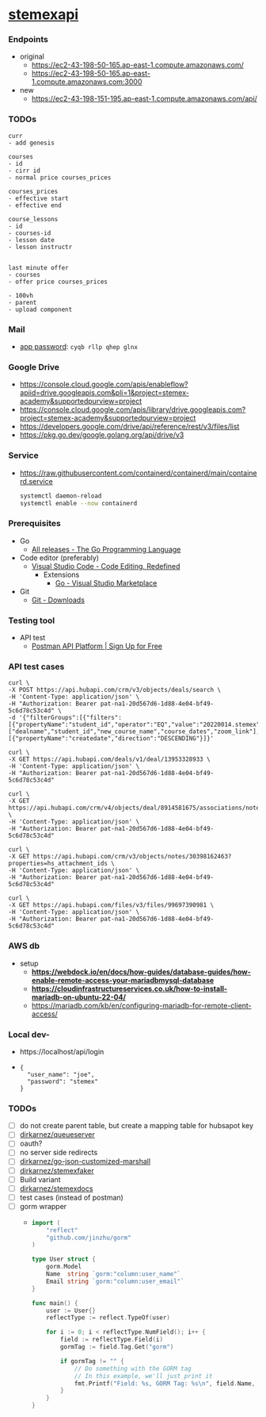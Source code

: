 [stemexapi](https://ec2-43-198-151-195.ap-east-1.compute.amazonaws.com/)
========================================================================
### Endpoints
- original
  - https://ec2-43-198-50-165.ap-east-1.compute.amazonaws.com/
  - https://ec2-43-198-50-165.ap-east-1.compute.amazonaws.com:3000
- new
  - https://ec2-43-198-151-195.ap-east-1.compute.amazonaws.com/api/

### TODOs
```
curr
- add genesis

courses
- id
- cirr id
- normal price courses_prices

courses_prices
- effective start 
- effective end

course_lessons
- id
- courses-id
- lesson date
- lesson instructr


last minute offer
- courses
- offer price courses_prices

- 100vh
- parent
- upload component

```
### Mail
- [app password](https://myaccount.google.com/apppasswords): `cyqb rllp qhep glnx`

### Google Drive
- https://console.cloud.google.com/apis/enableflow?apiid=drive.googleapis.com&pli=1&project=stemex-academy&supportedpurview=project
- https://console.cloud.google.com/apis/library/drive.googleapis.com?project=stemex-academy&supportedpurview=project
- https://developers.google.com/drive/api/reference/rest/v3/files/list
- https://pkg.go.dev/google.golang.org/api/drive/v3

### Service
- https://raw.githubusercontent.com/containerd/containerd/main/containerd.service
  ```bash
  systemctl daemon-reload
  systemctl enable --now containerd
  ```
### Prerequisites
- Go
  - [All releases - The Go Programming Language](https://go.dev/dl/)
- Code editor (preferably)
  - [Visual Studio Code - Code Editing. Redefined](https://code.visualstudio.com/)
    - Extensions
      - [Go - Visual Studio Marketplace](https://marketplace.visualstudio.com/items?itemName=golang.Go)
- Git
  - [Git - Downloads](https://git-scm.com/downloads)

### Testing tool
- API test
  - [Postman API Platform | Sign Up for Free](https://www.postman.com/)


### API test cases
```
curl \
-X POST https://api.hubapi.com/crm/v3/objects/deals/search \
-H 'Content-Type: application/json' \
-H "Authorization: Bearer pat-na1-20d567d6-1d88-4e04-bf49-5c6d78c53c4d" \
-d '{"filterGroups":[{"filters":[{"propertyName":"student_id","operator":"EQ","value":"20220014.stemex"}]}],"properties":["dealname","student_id","new_course_name","course_dates","zoom_link"],"sorts":[{"propertyName":"createdate","direction":"DESCENDING"}]}'
```

```
curl \
-X GET https://api.hubapi.com/deals/v1/deal/13953328933 \
-H 'Content-Type: application/json' \
-H "Authorization: Bearer pat-na1-20d567d6-1d88-4e04-bf49-5c6d78c53c4d"
```

```
curl \
-X GET https://api.hubapi.com/crm/v4/objects/deal/8914581675/associations/note \
-H 'Content-Type: application/json' \
-H "Authorization: Bearer pat-na1-20d567d6-1d88-4e04-bf49-5c6d78c53c4d"

curl \
-X GET https://api.hubapi.com/crm/v3/objects/notes/30398162463?properties=hs_attachment_ids \
-H 'Content-Type: application/json' \
-H "Authorization: Bearer pat-na1-20d567d6-1d88-4e04-bf49-5c6d78c53c4d"

curl \
-X GET https://api.hubapi.com/files/v3/files/99697390981 \
-H 'Content-Type: application/json' \
-H "Authorization: Bearer pat-na1-20d567d6-1d88-4e04-bf49-5c6d78c53c4d"
```

### AWS db
- setup
  - **https://webdock.io/en/docs/how-guides/database-guides/how-enable-remote-access-your-mariadbmysql-database**
  - **https://cloudinfrastructureservices.co.uk/how-to-install-mariadb-on-ubuntu-22-04/**
  - https://mariadb.com/kb/en/configuring-mariadb-for-remote-client-access/



### Local dev-
- https://localhost/api/login
- ```
  {
    "user_name": "joe",
    "password": "stemex"
  }
  ```

### TODOs
- [ ] do not create parent table, but create a mapping table for hubsapot key
- [ ] [dirkarnez/queueserver](https://github.com/dirkarnez/queueserver)
- [ ] oauth?
- [ ] no server side redirects
- [ ] [dirkarnez/go-json-customized-marshall](https://github.com/dirkarnez/go-json-customized-marshall)
- [ ] [dirkarnez/stemexfaker](https://github.com/dirkarnez/stemexfaker)
- [ ] Build variant
- [ ] [dirkarnez/stemexdocs](https://github.com/dirkarnez/stemexdocs)
- [ ] test cases (instead of postman)
- [ ] gorm wrapper
  - ```go
    import (
        "reflect"
        "github.com/jinzhu/gorm"
    )
    
    type User struct {
        gorm.Model
        Name  string `gorm:"column:user_name"`
        Email string `gorm:"column:user_email"`
    }
    
    func main() {
        user := User{}
        reflectType := reflect.TypeOf(user)
    
        for i := 0; i < reflectType.NumField(); i++ {
            field := reflectType.Field(i)
            gormTag := field.Tag.Get("gorm")
    
            if gormTag != "" {
                // Do something with the GORM tag
                // In this example, we'll just print it
                fmt.Printf("Field: %s, GORM Tag: %s\n", field.Name, gormTag)
            }
        }
    }
    ```
